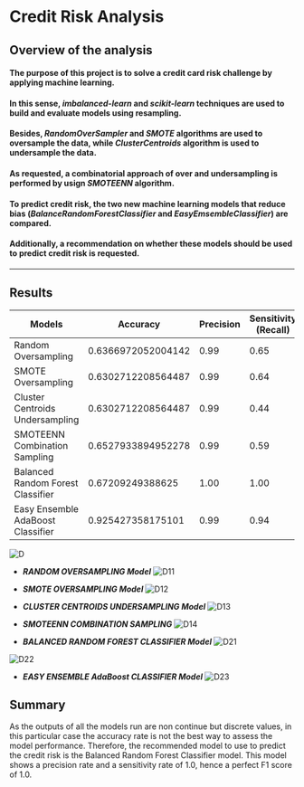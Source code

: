 # Credit Risk Analysis

## Overview of the analysis
#### The purpose of this project is to solve a credit card risk challenge by applying machine learning. 
#### In this sense, ***imbalanced-learn*** and ***scikit-learn*** techniques are used to build and evaluate models using resampling. 
#### Besides,  ***RandomOverSampler*** and ***SMOTE*** algorithms are used to oversample the data, while ***ClusterCentroids*** algorithm is used to undersample the data. 
#### As requested, a combinatorial approach of over and undersampling is performed by usign ***SMOTEENN*** algorithm. 
#### To predict credit risk, the two new machine learning models that reduce bias (***BalanceRandomForestClassifier*** and ***EasyEmsembleClassifier***) are compared. 
#### Additionally, a recommendation on whether these models should be used to predict credit risk is requested. 

---
## Results

<table class="t1" 
<thead>
<tr><th> Models </th><th> Accuracy </th><th> Precision </th><th> Sensitivity (Recall) </th><th> F1 Score </th></tr>
</thead>
<tbody>
<tr><td>Random Oversampling</td><td>0.6366972052004142</td><td>0.99</td><td>0.65</td><td>0.79</td></tr>
<tr><td>SMOTE Oversampling</td><td>0.6302712208564487</td><td>0.99</td><td>0.64</td><td>0.78</td></tr>
<tr><td>Cluster Centroids Undersampling</td><td>0.6302712208564487</td><td>0.99</td><td>0.44</td><td>0.60</td></tr>
<tr><td>SMOTEENN Combination Sampling</td><td>0.6527933894952278</td><td>0.99</td><td>0.59</td><td>0.74</td></tr>
<tr><td>Balanced Random Forest Classifier</td><td>0.67209249388625</td><td>1.00</td><td>1.00</td><td>1.00</td></tr>
<tr><td>Easy Ensemble AdaBoost Classifier</td><td>0.925427358175101</td><td>0.99</td><td>0.94</td><td>0.97</td></tr>
</tbody>
</table>

![D](https://github.com/Connectime4ever/Credit_Risk_Analysis/blob/main/D.png)


+ ***RANDOM OVERSAMPLING Model***
![D11](https://github.com/Connectime4ever/Credit_Risk_Analysis/blob/main/D11.png)

+ ***SMOTE OVERSAMPLING Model***
![D12](https://github.com/Connectime4ever/Credit_Risk_Analysis/blob/main/D12.png)

+ ***CLUSTER CENTROIDS UNDERSAMPLING Model***
![D13](https://github.com/Connectime4ever/Credit_Risk_Analysis/blob/main/D13.png)

+ ***SMOTEENN COMBINATION SAMPLING***
![D14](https://github.com/Connectime4ever/Credit_Risk_Analysis/blob/main/D14.png)

+ ***BALANCED RANDOM FOREST CLASSIFIER Model***
![D21](https://github.com/Connectime4ever/Credit_Risk_Analysis/blob/main/D21.png)

![D22](https://github.com/Connectime4ever/Credit_Risk_Analysis/blob/main/D22.png)

+ ***EASY ENSEMBLE AdaBoost CLASSIFIER Model***
![D23](https://github.com/Connectime4ever/Credit_Risk_Analysis/blob/main/D23.png)



## Summary

As the outputs of all the models run are non continue but discrete values, in this particular case the accuracy rate is not the best way to assess the model performance.  Therefore, the recommended model to use to predict the credit risk is the  Balanced Random Forest Classifier model. This model shows a precision rate and a sensitivity rate of 1.0, hence a perfect F1 score of 1.0.  

